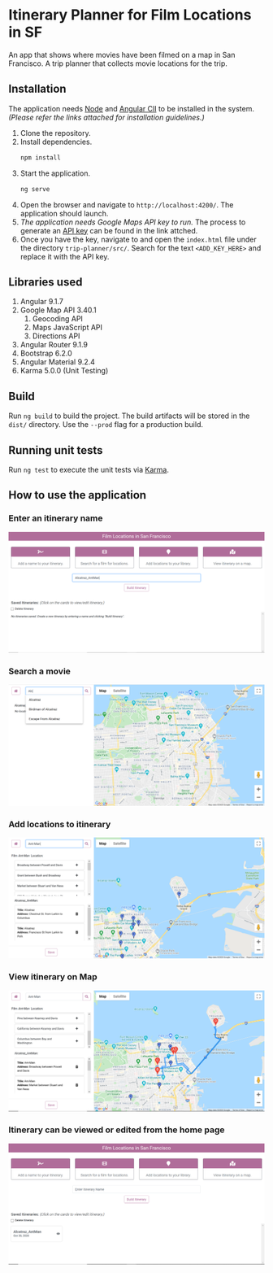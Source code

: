 # Itinerary Planner for Film Locations in SF

An app that shows where movies have been filmed on a map in San Francisco. A trip planner that collects movie locations for the trip.

## Installation

The application needs [Node](https://nodejs.org/en/download/) and [Angular ClI](https://cli.angular.io/) to be installed in the system. *(Please refer the links attached for installation guidelines.)*

 1. Clone the repository.
 2. Install dependencies.
	```bash
	npm install
	```
 3. Start the application.
	```bash
	ng serve
	```
 4. Open the browser and navigate to `http://localhost:4200/`. The application should launch. 
 5. *The application needs Google Maps API key to run.* The process to generate an [API key](https://developers.google.com/maps/documentation/javascript/get-api-key) can be found in the link attched.
 6. Once you have the key, navigate to and open the `index.html` file under the directory `trip-planner/src/`. Search for the text `<ADD_KEY_HERE>` and replace it with the API key.
		  
## Libraries used

 1. Angular 9.1.7
 2. Google Map API 3.40.1
	1. Geocoding API
	2. Maps JavaScript API
	3. Directions API
 3. Angular Router 9.1.9
 4. Bootstrap 6.2.0
 5. Angular Material 9.2.4
 6. Karma 5.0.0 (Unit Testing)

## Build

Run `ng build` to build the project. The build artifacts will be stored in the `dist/` directory. Use the `--prod` flag for a production build.

## Running unit tests

Run `ng test` to execute the unit tests via [Karma](https://karma-runner.github.io).

## How to use the application

 ### Enter an itinerary name
 
 ![alt text](https://github.com/tanayghosh2102/sftripplanner/blob/master/src/assets/itinerary_name.PNG?raw=true)
 
 ### Search a movie
 
 ![alt text](https://github.com/tanayghosh2102/sftripplanner/blob/master/src/assets/search_movie.PNG?raw=true)
 
 ### Add locations to itinerary
 
 ![alt text](https://github.com/tanayghosh2102/sftripplanner/blob/master/src/assets/add_locations_to_itinerary.PNG?raw=true)
 
 ### View itinerary on Map
 
 ![alt text](https://github.com/tanayghosh2102/sftripplanner/blob/master/src/assets/view_itinerary_on_the_map.PNG?raw=true)
 
 ### Itinerary can be viewed or edited from the home page
 
 ![alt text](https://github.com/tanayghosh2102/sftripplanner/blob/master/src/assets/view_edit_saved_itineraries.PNG?raw=true)
